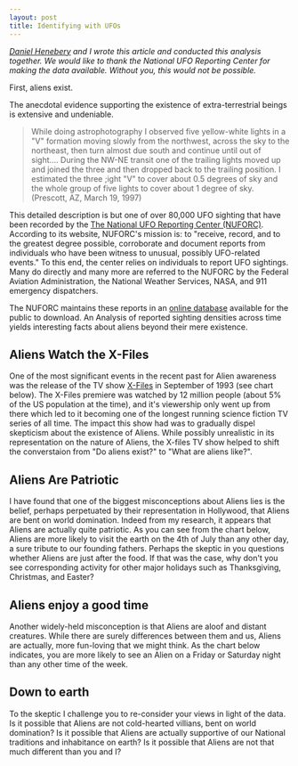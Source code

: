 ```yaml
---
layout: post
title: Identifying with UFOs
---
```



*[Daniel Henebery](www.questionable-economics.com) and I wrote this article and conducted this analysis together. We would like to thank the National UFO Reporting Center for making the data available. Without you, this would not be possible.*

First, aliens exist.

The anecdotal evidence supporting the existence of extra-terrestrial beings is extensive and undeniable.

  > While doing astrophotography I observed five yellow-white lights in a "V" formation moving slowly from the northwest, across the sky to the northeast, then turn almost due south and continue until out of sight.... During the NW-NE transit one of the trailing lights moved up and joined the three and then dropped back to the trailing position. I estimated the three ;ight "V" to cover about 0.5 degrees of sky and the whole group of five lights to cover about 1 degree of sky. (Prescott, AZ, March 19, 1997)

This detailed description is but one of over 80,000 UFO sighting that have been recorded by the [The National UFO Reporting Center (NUFORC)](http://www.nuforc.org/). According to its website, NUFORC's mission is: to "receive, record, and to the greatest degree possible, corroborate and document reports from individuals who have been witness to unusual, possibly UFO-related events." To this end, the center relies on individuals to report UFO sightings. Many do directly and many more are referred to the NUFORC by the Federal Aviation Administration, the National Weather Services, NASA, and 911 emergency dispatchers.

The NUFORC maintains these reports in an [online database](http://www.nuforc.org/webreports/ndxevent.html) available for the public to download. An Analysis of reported sighting densities across time yields interesting facts about aliens beyond their mere existence.


## Aliens Watch the X-Files
One of the most significant events in the recent past for Alien awareness was the release of the TV show [X-Files](http://en.wikipedia.org/wiki/The_X-Files) in September of 1993 (see chart below). The X-Files premiere was watched by 12 million people (about 5% of the US population at the time), and it's viewership only went up from there which led to it becoming one of the longest running science fiction TV series of all time. The impact this show had was to gradually dispel skepticism about the existence of Aliens. While possibly unrealistic in its representation on the nature of Aliens, the X-files TV show helped to shift the converstaion from "Do aliens exist?" to "What are aliens like?".

## Aliens Are Patriotic
I have found that one of the biggest misconceptions about Aliens lies is the belief, perhaps perpetuated by their representation in Hollywood, that Aliens are bent on world domination. Indeed from my research, it appears that Aliens are actually quite patriotic. As you can see from the chart below, Aliens are more likely to visit the earth on the 4th of July than any other day, a sure tribute to our founding fathers. Perhaps the skeptic in you questions whether Aliens are just after the food. If that was the case, why don't you see corresponding activity for other major holidays such as Thanksgiving, Christmas, and Easter?

## Aliens enjoy a good time
Another widely-held misconception is that Aliens are aloof and distant creatures. While there are surely differences between them and us, Aliens are actually, more fun-loving that we might think. As the chart below indicates, you are more likely to see an Alien on a Friday or Saturday night than any other time of the week. 

## Down to earth
To the skeptic I challenge you to re-consider your views in light of the data. Is it possible that Aliens are not cold-hearted villians, bent on world domination? Is it possible that Aliens are actually supportive of our National traditions and inhabitance on earth? Is it possible that Aliens are not that much different than you and I?
